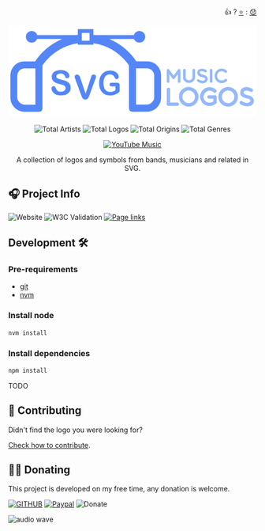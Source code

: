 <p align="right">
👍 ? <a href="https://github.com/tiagoporto/svg-music-logos/stargazers">⭐</a> : <a href="https://github.com/tiagoporto/svg-music-logos/issues">😞</a>
</p>

<div align="center">

[![SVG Music Logos](./docs/logo.svg)](https://tiagoporto.github.io/svg-music-logos/)

<!-- replace start -->

![Total Artists](https://img.shields.io/badge/artists-192-blue.svg?style=flat-square)
![Total Logos](https://img.shields.io/badge/logos-337-blue?style=flat-square)
![Total Origins](https://img.shields.io/badge/origins-20-blue?style=flat-square)
![Total Genres](https://img.shields.io/badge/genres-59-blue.svg?style=flat-square)

<!-- replace end -->

[![YouTube Music](https://img.shields.io/badge/youtube%20music-playlist-555?style=for-the-badge\&logo=youtube-music\&labelColor=FF0000)](https://music.youtube.com/playlist?list=PLKtV93YW2_X-Iu_iNpyMG03bWx8YTTAx6\&feature=share)

A collection of logos and symbols from bands, musicians and related in SVG.

</div>

## 🎧 Project Info

![Website](https://img.shields.io/website/https/tiagoporto.github.io/svg-music-logos.svg?down_color=lightgrey\&down_message=offline\&style=flat-square\&up_message=online)
![W3C Validation](https://img.shields.io/w3c-validation/html.svg?style=flat-square\&targetUrl=https://tiagoporto.github.io/svg-music-logos)
[![Page links](https://img.shields.io/github/actions/workflow/status/tiagoporto/svg-music-logos/dead-link.yaml?branch=main&style=flat-square&label=page%20links)](https://github.com/tiagoporto/svg-music-logos/actions/workflows/dead-link.yaml)

<!-- ### Technology -->

<!-- ![typescript](https://img.shields.io/badge/typescript-%23007ACC?style=for-the-badge&logo=typescript&logoColor=white)
![stylus](https://img.shields.io/badge/stylus-%23ff6347?style=for-the-badge&logo=stylus&logoColor=white)
![nuxt.js](https://img.shields.io/badge/nuxt.js-%2300c58e?style=for-the-badge&logo=nuxt.js&logoColor=white)
![graphql](https://img.shields.io/badge/-GraphQL-E10098?style=for-the-badge&logo=graphql&logoColor=white)
![mongo](https://img.shields.io/badge/MongoDB-%234ea94b?style=for-the-badge&logo=mongodb&logoColor=white)
![jest](https://img.shields.io/badge/-jest-%23C21325?style=for-the-badge&logo=jest&logoColor=white)
![travis](https://img.shields.io/badge/travisci-%232B2F33?style=for-the-badge&logo=travis&logoColor=white)
![vercel](https://img.shields.io/badge/vercel-%23000000?style=for-the-badge&logo=vercel&logoColor=white) -->

## Development 🛠

### Pre-requirements

- [git](https://git-scm.com)
- [nvm](https://github.com/nvm-sh/nvm)

### Install node

```bash
nvm install
```

### Install dependencies

```bash
npm install
```

TODO

## 🤝 Contributing

Didn't find the logo you were looking for?

[Check how to contribute](CONTRIBUTING.md).

## 🤜🤛 Donating

This project is developed on my free time, any donation is welcome.

[![GITHUB](https://img.shields.io/badge/-github-black?logo=github)](https://github.com/sponsors/tiagoporto)
[![Paypal](https://img.shields.io/badge/-PayPal-blue?logo=paypal)](https://www.paypal.com/cgi-bin/webscr?cmd=_donations\&business=YTDUQ8RZ2G4Q8\&lc=US\&item_name=tiagoporto\&currency_code=USD\&bn=PP%2dDonationsBF%3abtn_donateCC_LG%2egif%3aNonHosted)
![Donate](https://img.shields.io/badge/bitcoin-14iqQcwYPLBceRURHuFosGTDXxMmt3cLDp-yellow.svg?logo=bitcoin)

![audio wave](https://media.giphy.com/media/aw6CWyyLQ8WyRuktxR/source.gif)
